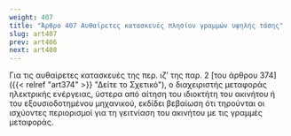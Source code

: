 ```yaml
---
weight: 407
title: "Άρθρο 407 Αυθαίρετες κατασκευές πλησίον γραμμών υψηλής τάσης"
slug: art407
prev: art406
next: art408
---
```


Για τις αυθαίρετες κατασκευές της περ. ιζ’ της παρ. 2 [του άρθρου 374]({{< relref "art374" >}} "Δείτε το Σχετικό"), ο διαχειριστής μεταφοράς ηλεκτρικής ενέργειας, ύστερα από αίτηση του ιδιοκτήτη του ακινήτου ή του εξουσιοδοτημένου μηχανικού, εκδίδει βεβαίωση ότι τηρούνται οι ισχύοντες περιορισμοί για τη γειτνίαση του ακινήτου με τις γραμμές μεταφοράς.


